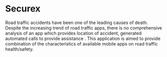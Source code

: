 # Securex
Road traffic accidents have been one of the leading causes of death. Despite the increasing trend of road traffic apps, there is no comprehensive analysis of an app which provides location of accident, generated automated calls to provide assistance . This application is aimed to provide combination of the characteristics of available mobile apps on road traffic health/safety.
